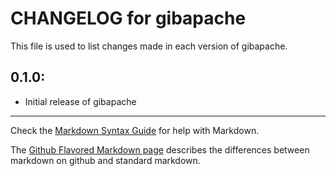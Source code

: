 # CHANGELOG for gibapache

This file is used to list changes made in each version of gibapache.

## 0.1.0:

* Initial release of gibapache

- - -
Check the [Markdown Syntax Guide](http://daringfireball.net/projects/markdown/syntax) for help with Markdown.

The [Github Flavored Markdown page](http://github.github.com/github-flavored-markdown/) describes the differences between markdown on github and standard markdown.
